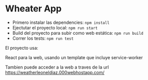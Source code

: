 # Wheater App

* Primero instalar las dependencies: `npm install`
* Ejectutar el proyecto local: `npm run start`
* Build del proyecto para subir como web estática: `npm run build`
* Correr los tests: `npm run test`

El proyecto usa:

React para la web, usando un template que incluye service-worker

Tambien puede acceder a la web a traves de la url https://weatherleoneldiaz.000webhostapp.com/
